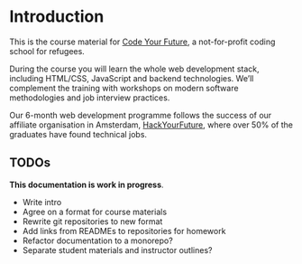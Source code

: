 # Introduction

This is the course material for [Code Your Future](http://codeyourfuture.co/), a
not-for-profit coding school for refugees.

During the course you will learn the whole web development stack, including HTML/CSS, JavaScript and backend technologies. We’ll complement the training with workshops on modern software methodologies and job interview practices.

Our 6-month web development programme follows the success of our affiliate organisation in Amsterdam, [HackYourFuture](http://hackyourfuture.net), where over 50% of the graduates have found technical jobs.

## TODOs

**This documentation is work in progress**.

- Write intro
- Agree on a format for course materials
- Rewrite git repositories to new format
- Add links from READMEs to repositories for homework
- Refactor documentation to a monorepo?
- Separate student materials and instructor outlines?
